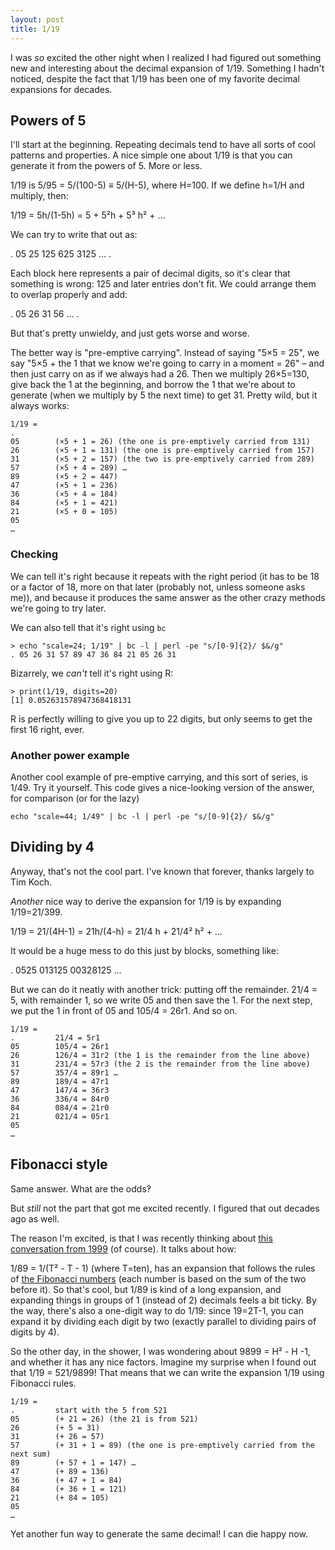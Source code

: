 ```yaml
---
layout: post
title: 1/19
---
```


I was _so_ excited the other night when I realized I had figured out something new and interesting about the decimal expansion of 1/19. Something I hadn't noticed, despite the fact that 1/19 has been one of my favorite decimal expansions for decades.

## Powers of 5

I'll start at the beginning. Repeating decimals tend to have all sorts of cool patterns and properties. A nice simple one about 1/19 is that you can generate it from the powers of 5. More or less.

1/19 is 5/95 = 5/(100-5) ≡ 5/(H-5), where H=100. If we define h=1/H and multiply, then:

1/19 = 5h/(1-5h) = 5 + 5²h + 5³ h² + …

We can try to write that out as:

. 05 25 125 625 3125 … .

Each block here represents a pair of decimal digits, so it's clear that something is wrong: 125 and later entries don't fit. We could arrange them to overlap properly and add:

. 05 26 31 56 … .

But that's pretty unwieldy, and just gets worse and worse. 

The better way is "pre-emptive carrying". Instead of saying "5×5 = 25", we say "5×5 + the 1 that we know we're going to carry in a moment = 26" – and then just carry on as if we always had a 26. Then we multiply 26×5=130, give back the 1 at the beginning, and borrow the 1 that we're about to generate (when we multiply by 5 the next time) to get 31. Pretty wild, but it always works:

```
1/19 = 
.
05        (×5 + 1 = 26) (the one is pre-emptively carried from 131)
26        (×5 + 1 = 131) (the one is pre-emptively carried from 157)
31        (×5 + 2 = 157) (the two is pre-emptively carried from 289)
57        (×5 + 4 = 289) …
89        (×5 + 2 = 447)
47        (×5 + 1 = 236)
36        (×5 + 4 = 184)
84        (×5 + 1 = 421)
21        (×5 + 0 = 105)
05
…
```

### Checking

We can tell it's right because it repeats with the right period (it has to be 18 or a factor of 18, more on that later (probably not, unless someone asks me)), and because it produces the same answer as the other crazy methods we're going to try later.

We can also tell that it's right using `bc`
```
> echo "scale=24; 1/19" | bc -l | perl -pe "s/[0-9]{2}/ $&/g"
. 05 26 31 57 89 47 36 84 21 05 26 31
```

Bizarrely, we _can't_ tell it's right using R:
```
> print(1/19, digits=20)
[1] 0.052631578947368418131
```

R is perfectly willing to give you up to 22 digits, but only seems to get the first 16 right, ever.

### Another power example

Another cool example of pre-emptive carrying, and this sort of series, is 1/49. Try it yourself. This code gives a nice-looking version of the answer, for comparison (or for the lazy)

```
echo "scale=44; 1/49" | bc -l | perl -pe "s/[0-9]{2}/ $&/g"
```

## Dividing by 4

Anyway, that's not the cool part. I've known that forever, thanks largely to Tim Koch.

_Another_ nice way to derive the expansion for 1/19 is by expanding 1/19=21/399.

1/19 = 21/(4H-1) = 21h/(4-h) = 21/4 h + 21/4² h² + …

It would be a huge mess to do this just by blocks, something like:

. 0525 013125 00328125 …

But we can do it neatly with another trick: putting off the remainder. 21/4 = 5, with remainder 1, so we write 05 and then save the 1. For the next step, we put the 1 in front of 05 and 105/4 = 26r1. And so on.

```
1/19 = 
.         21/4 = 5r1
05        105/4 = 26r1
26        126/4 = 31r2 (the 1 is the remainder from the line above)
31        231/4 = 57r3 (the 2 is the remainder from the line above)
57        357/4 = 89r1 …
89        189/4 = 47r1
47        147/4 = 36r3
36        336/4 = 84r0
84        084/4 = 21r0
21        021/4 = 05r1
05
…
```

## Fibonacci style

Same answer. What are the odds‽

But _still_ not the part that got me excited recently. I figured that out decades ago as well.

The reason I'm excited, is that I was recently thinking about [this conversation from 1999](https://groups.google.com/forum/#!search/rec.puzzles$20dushoff$20fibonacci$20repeating$20decimals/rec.puzzles/-0zwc8AS_K4/5U-XavaZZqgJ) (of course). It talks about how:

1/89 = 1/(T² - T - 1) (where T=ten), has an expansion that follows the rules of [the Fibonacci numbers](https://en.wikipedia.org/wiki/Fibonacci_number) (each number is based on the sum of the two before it). So that's cool, but 1/89 is kind of a long expansion, and expanding things in groups of 1 (instead of 2) decimals feels a bit ticky. By the way, there's also a one-digit way to do 1/19: since 19=2T-1, you can expand it by dividing each digit by two (exactly parallel to dividing pairs of digits by 4).  

So the other day, in the shower, I was wondering about 9899 = H² - H -1, and whether it has any nice factors. Imagine my surprise when I found out that 1/19 = 521/9899! That means that we can write the expansion 1/19 using Fibonacci rules.

```
1/19 = 
.         start with the 5 from 521
05        (+ 21 = 26) (the 21 is from 521)
26        (+ 5 = 31)
31        (+ 26 = 57)
57        (+ 31 + 1 = 89) (the one is pre-emptively carried from the next sum)
89        (+ 57 + 1 = 147) …
47        (+ 89 = 136)
36        (+ 47 + 1 = 84)
84        (+ 36 + 1 = 121)
21        (+ 84 = 105)
05
…
```

Yet another fun way to generate the same decimal! I can die happy now.
